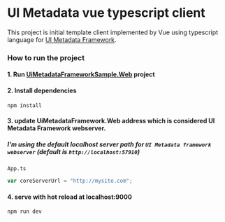 # UI Metadata vue typescript client

This project is initial template client implemented by Vue using typescript language for [UI Metadata Framework](https://github.com/UNOPS/UiMetadataFramework).

### How to run the project
#### 1. Run [UiMetadataFrameworkSample.Web](https://github.com/mohammed-fuad/UiMetadataFrameworkSample) project

#### 2. Install dependencies

```
npm install
```

#### 3. update UiMetadataFramework.Web address which is considered UI Metadata Framework webserver.
##### I'm using the default localhost server path for `UI Metadata framework webserver` (default is `http://localhost:57910`)

`App.ts`
```javascript
var coreServerUrl = "http://mysite.com";
```

#### 4. serve with hot reload at localhost:9000

```
npm run dev
```